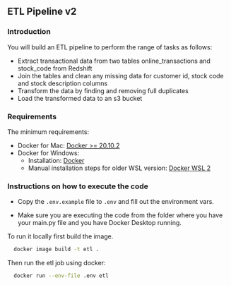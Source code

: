 ## ETL Pipeline v2

### Introduction
You will build an ETL pipeline to perform the range of tasks as follows:
- Extract transactional data from two tables online_transactions and stock_code from Redshift
- Join the tables and clean any missing data for customer id, stock code and stock description columns
- Transform the data by finding and removing full duplicates
- Load the transformed data to an s3 bucket

### Requirements
  The minimum requirements:
- Docker for Mac: [Docker >= 20.10.2](https://docs.docker.com/docker-for-mac/install/)
- Docker for Windows: 
  - Installation: [Docker](https://docs.docker.com/desktop/install/windows-install/)
  - Manual installation steps for older WSL version: [Docker WSL 2](https://learn.microsoft.com/en-us/windows/wsl/install-manual#step-4---download-the-linux-kernel-update-package)

### Instructions on how to execute the code
- Copy the `.env.example` file to `.env` and fill out the environment vars.

- Make sure you are executing the code from the folder where you have your main.py file and you have Docker Desktop running.


To run it locally first build the image.

```bash
  docker image build -t etl .
```

Then run the etl job using docker:
```bash
  docker run --env-file .env etl
```